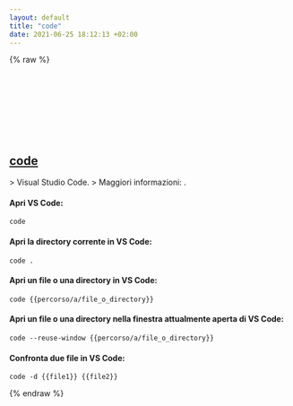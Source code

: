 ```yaml
---
layout: default
title: "code"
date: 2021-06-25 18:12:13 +02:00
---
```

{% raw %}
<h2 id="code">
  <a href="/it/common/code.html">code</a> <a href="#code"><svg class="icon">
    <use href="/assets/images/unicode_sprite.svg#link" />
  </svg></a>
</h2>
> Visual Studio Code.
> Maggiori informazioni: <https://github.com/microsoft/vscode>.

#### Apri VS Code:
```shell
code
```
#### Apri la directory corrente in VS Code:
```shell
code .
```
#### Apri un file o una directory in VS Code:
```shell
code {{percorso/a/file_o_directory}}
```
#### Apri un file o una directory nella finestra attualmente aperta di VS Code:
```shell
code --reuse-window {{percorso/a/file_o_directory}}
```
#### Confronta due file in VS Code:
```shell
code -d {{file1}} {{file2}}
```
{% endraw %}